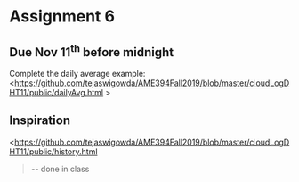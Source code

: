 # Assignment 6

## Due Nov 11<sup>th</sup> before midnight

Complete the daily average example:
<https://github.com/tejaswigowda/AME394Fall2019/blob/master/cloudLogDHT11/public/dailyAvg.html >


## Inspiration
<https://github.com/tejaswigowda/AME394Fall2019/blob/master/cloudLogDHT11/public/history.html
> -- done in class

  

